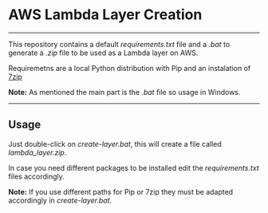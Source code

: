 # AWS Lambda Layer Creation

---
This repository contains a default _requirements.txt_ file and a _.bat_ to generate a _.zip_ file 
to be used as a Lambda layer on AWS.

Requiremetns are a local Python distribution with Pip and an instalation of [7zip](https://www.7-zip.org/)

**Note:** As mentioned the main part is the _.bat_ file so usage in Windows.

---

## Usage

Just double-click on _create-layer.bat_, this will create a file called _lambda_layer.zip_.

In case you need different packages to be installed edit the _requirements.txt_ files accordingly.

**Note:** If you use different paths for Pip or 7zip they must be adapted accordingly in _create-layer.bat_. 